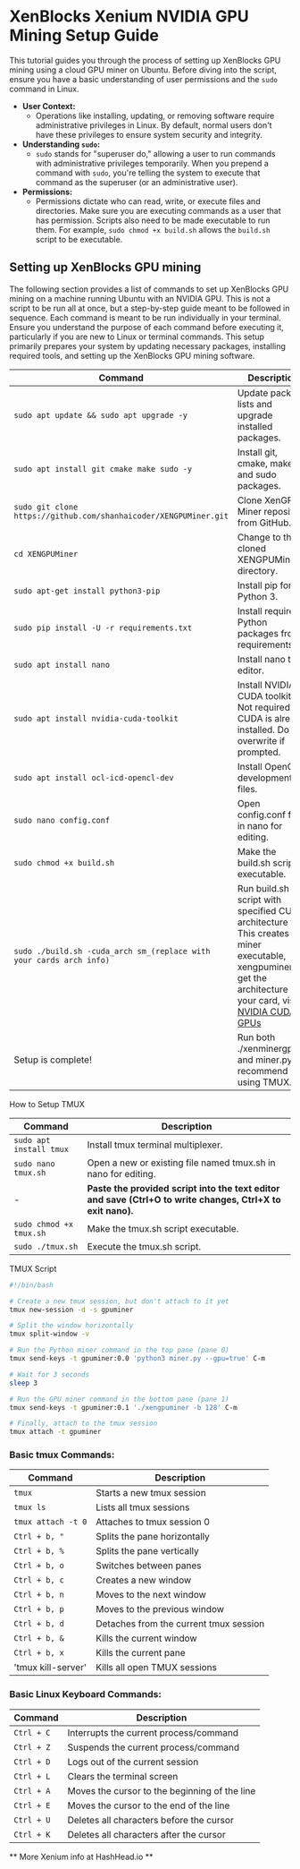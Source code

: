 # XenBlocks Xenium NVIDIA GPU Mining Setup Guide

This tutorial guides you through the process of setting up XenBlocks GPU mining using a cloud GPU miner on Ubuntu. Before diving into the script, ensure you have a basic understanding of user permissions and the `sudo` command in Linux. 

- **User Context:** 
    - Operations like installing, updating, or removing software require administrative privileges in Linux. By default, normal users don't have these privileges to ensure system security and integrity.
- **Understanding `sudo`:**
    - `sudo` stands for "superuser do," allowing a user to run commands with administrative privileges temporarily. When you prepend a command with `sudo`, you're telling the system to execute that command as the superuser (or an administrative user).
- **Permissions:**
    - Permissions dictate who can read, write, or execute files and directories. Make sure you are executing commands as a user that has permission. Scripts also need to be made executable to run them. For example, `sudo chmod +x build.sh` allows the `build.sh` script to be executable.

## Setting up XenBlocks GPU mining

The following section provides a list of commands to set up XenBlocks GPU mining on a machine running Ubuntu with an NVIDIA GPU. This is not a script to be run all at once, but a step-by-step guide meant to be followed in sequence. Each command is meant to be run individually in your terminal. Ensure you understand the purpose of each command before executing it, particularly if you are new to Linux or terminal commands. This setup primarily prepares your system by updating necessary packages, installing required tools, and setting up the XenBlocks GPU mining software. 


| Command | Description |
| ------- | ----------- |
| `sudo apt update && sudo apt upgrade -y` | Update package lists and upgrade installed packages. |
| `sudo apt install git cmake make sudo -y` | Install git, cmake, make, and sudo packages. |
| `sudo git clone https://github.com/shanhaicoder/XENGPUMiner.git` | Clone XenGPU Miner repository from GitHub. |
| `cd XENGPUMiner` | Change to the cloned XENGPUMiner directory. |
| `sudo apt-get install python3-pip` | Install pip for Python 3. |
| `sudo pip install -U -r requirements.txt` | Install required Python packages from requirements.txt. |
| `sudo apt install nano` | Install nano text editor. |
| `sudo apt install nvidia-cuda-toolkit` | Install NVIDIA CUDA toolkit. Not required if CUDA is already installed. Do not overwrite if prompted. |
| `sudo apt install ocl-icd-opencl-dev` | Install OpenCL development files. |
| `sudo nano config.conf` | Open config.conf file in nano for editing. |
| `sudo chmod +x build.sh` | Make the build.sh script executable. |
| `sudo ./build.sh -cuda_arch sm_(replace with your cards arch info)` | Run build.sh script with specified CUDA architecture flag. This creates the miner executable, xengpuminer. To get the architecture of your card, visit [NVIDIA CUDA GPUs](https://developer.nvidia.com/cuda-gpus#compute) |
| Setup is complete! |Run both ./xenminergpu and miner.py. I recommend using TMUX.|

How to Setup TMUX

| Command | Description |
| ------- | ----------- |
| `sudo apt install tmux` | Install tmux terminal multiplexer. |
| `sudo nano tmux.sh` | Open a new or existing file named tmux.sh in nano for editing. |
| - | **Paste the provided script into the text editor and save (Ctrl+O to write changes, Ctrl+X to exit nano).** |
| `sudo chmod +x tmux.sh` | Make the tmux.sh script executable. |
| `sudo ./tmux.sh` | Execute the tmux.sh script. |


TMUX Script
```bash
#!/bin/bash

# Create a new tmux session, but don't attach to it yet
tmux new-session -d -s gpuminer

# Split the window horizontally
tmux split-window -v

# Run the Python miner command in the top pane (pane 0)
tmux send-keys -t gpuminer:0.0 'python3 miner.py --gpu=true' C-m

# Wait for 3 seconds
sleep 3

# Run the GPU miner command in the bottom pane (pane 1)
tmux send-keys -t gpuminer:0.1 './xengpuminer -b 128' C-m

# Finally, attach to the tmux session
tmux attach -t gpuminer
```

### Basic tmux Commands:

| Command       | Description                                       |
|---------------|---------------------------------------------------|
| `tmux`        | Starts a new tmux session                        |
| `tmux ls`     | Lists all tmux sessions                          |
| `tmux attach -t 0` | Attaches to tmux session 0                  |
| `Ctrl + b, "` | Splits the pane horizontally                     |
| `Ctrl + b, %` | Splits the pane vertically                       |
| `Ctrl + b, o` | Switches between panes                           |
| `Ctrl + b, c` | Creates a new window                             |
| `Ctrl + b, n` | Moves to the next window                         |
| `Ctrl + b, p` | Moves to the previous window                     |
| `Ctrl + b, d` | Detaches from the current tmux session           |
| `Ctrl + b, &` | Kills the current window                         |
| `Ctrl + b, x` | Kills the current pane                           |
| 'tmux kill-server' | Kills all open TMUX sessions

### Basic Linux Keyboard Commands:

| Command       | Description                                       |
|---------------|---------------------------------------------------|
| `Ctrl + C`    | Interrupts the current process/command           |
| `Ctrl + Z`    | Suspends the current process/command             |
| `Ctrl + D`    | Logs out of the current session                  |
| `Ctrl + L`    | Clears the terminal screen                       |
| `Ctrl + A`    | Moves the cursor to the beginning of the line    |
| `Ctrl + E`    | Moves the cursor to the end of the line          |
| `Ctrl + U`    | Deletes all characters before the cursor         |
| `Ctrl + K`    | Deletes all characters after the cursor          |


** More Xenium info at HashHead.io **
